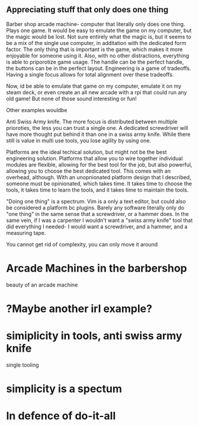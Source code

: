 ## Appreciating stuff that only does one thing
Barber shop arcade machine- computer that literally only does one thing. Plays one game. It would be easy to emulate the game on my computer, but the magic would be lost. Not sure entirely what the magic is, but it seems to be a mix of the single use computer, in additation with the dedicated form factor. The only thing that is important is the game, which makes it more enjoyable for someone using it. Also, with no other distractions, everything is able to priporotize game usage. The handle can be the perfect handle, the buttons can be in the perfect layout. Engineering is a game of tradeoffs. Having a single focus allows for total alignment over these tradeoffs. 

Now, id be able to emulate that game on my computer, emulate it on my steam deck, or even create an all new arcade with a rpi that could run any old game! But none of those sound interesting or fun! 

Other examples wouldbe 

Anti Swiss Army knife. The more focus is distributed between multiple prioroties, the less you can trust a single one. A dedicated screwdriver will have more thought put behind it than one in a swiss army knife. While there still is value in multi use tools, you lose agility by using one.

Platforms are the ideal techical solution, but might not be the best engineering solution. Platforms that allow you to wire together individual modules are flexible, allowing for the best tool for the job, but also powerful, allowing you to choose the best dedicated tool. This comes with an overhead, although. With an unopnionated platform design that I described, someone must be opinionated, which takes time. It takes time to choose the tools, it takes time to learn the tools, and it takes time to maintain the tools.

"Doing one thing" is a spectrum. Vim is a only a text editor, but could also be considered a platform bc plugins. Barely any software literally only do "one thing" in the same sense that a screwdriver, or a hammer does. In the same vein, if I was a carpenter I wouldn't want a "swiss army knife" tool that did everything I needed- I would want a screwdriver, and a hammer, and a measuring tape. 

You cannot get rid of complexity, you can only move it around

# Arcade Machines in the barbershop
beauty of an arcade machine
# ?Maybe another irl example?

# simiplicity in tools, anti swiss army knife 
single tooling 
# simplicity is a spectum

# In defence of do-it-all
